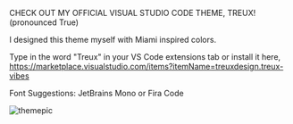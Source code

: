 CHECK OUT MY OFFICIAL VISUAL STUDIO CODE THEME, TREUX! (pronounced True)

I designed this theme myself with Miami inspired colors.

Type in the word "Treux" in your VS Code extensions tab or install it 
here, https://marketplace.visualstudio.com/items?itemName=treuxdesign.treux-vibes

Font Suggestions: JetBrains Mono or Fira Code


![themepic](https://user-images.githubusercontent.com/89809520/135330785-f5816111-48e3-49df-bdb1-c560b2048b65.jpeg)

